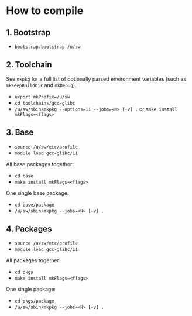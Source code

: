 # How to compile

## 1. Bootstrap
- `bootstrap/bootstrap /u/sw`


## 2. Toolchain
See `mkpkg` for a full list of optionally parsed environment variables
(such as `mkKeepBuildDir` and `mkDebug`).
- `export mkPrefix=/u/sw`
- `cd toolchains/gcc-glibc`
- `/u/sw/sbin/mkpkg --options=11 --jobs=<N> [-v] .` or `make install mkFlags=<flags>`


## 3. Base
- `source /u/sw/etc/profile`
- `module load gcc-glibc/11`

All base packages together:
- `cd base`
- `make install mkFlags=<flags>`

One single base package:
- `cd base/package`
- `/u/sw/sbin/mkpkg --jobs=<N> [-v] .`


## 4. Packages
- `source /u/sw/etc/profile`
- `module load gcc-glibc/11`

All packages together:
- `cd pkgs`
- `make install mkFlags=<flags>`

One single package:
- `cd pkgs/package`
- `/u/sw/sbin/mkpkg --jobs=<N> [-v] .`
